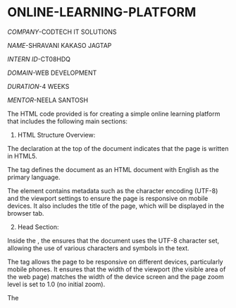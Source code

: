 # ONLINE-LEARNING-PLATFORM

*COMPANY*-CODTECH IT SOLUTIONS

*NAME*-SHRAVANI KAKASO JAGTAP

*INTERN ID*-CT08HDQ

*DOMAIN*-WEB DEVELOPMENT

*DURATION*-4 WEEKS

*MENTOR*-NEELA SANTOSH

The HTML code provided is for creating a simple online learning platform that includes the following main sections:

1. HTML Structure Overview:

The <!DOCTYPE html> declaration at the top of the document indicates that the page is written in HTML5.

The <html lang="en"> tag defines the document as an HTML document with English as the primary language.

The <head> element contains metadata such as the character encoding (UTF-8) and the viewport settings to ensure the page is responsive on mobile devices. It also includes the title of the page, which will be displayed in the browser tab.



2. Head Section:

Inside the <head>, the <meta charset="UTF-8"> ensures that the document uses the UTF-8 character set, allowing the use of various characters and symbols in the text.

The <meta name="viewport" content="width=device-width, initial-scale=1.0"> tag allows the page to be responsive on different devices, particularly mobile phones. It ensures that the width of the viewport (the visible area of the web page) matches the width of the device screen and the page zoom level is set to 1.0 (no initial zoom).

The <title> tag sets the text that will appear on the browser tab, which is "Online Learning Platform" in this case.



3. CSS Styling: The style section inside the <head> applies the layout and design of the web page. Here are the main styles used:

Body:

The body of the page uses the Arial, sans-serif font family for the text.

It also sets margin: 0; padding: 0; to remove default margins and padding applied by the browser.

The background color of the body is set to #f9f9f9, which is a light gray color, making the page look clean and simple.


Header:

The header has a background color of #4CAF50, which is a shade of green, with white text (color: white).

The padding of the header is 1rem to give space around the header text, and text-align: center; centers the text horizontally.


Container:

The .container class is applied to the main content area of the page. It adds 2rem of padding to the content, creating space between the content and the edges of the container.


Video Container:

The .video-container section is styled with a bottom margin of 2rem to create space between the video and other elements.

The video element inside the .video-container is styled to be responsive, with width: 100% (taking up the full width of the container) and max-width: 800px (so the video won’t exceed 800px in width).

The video also has rounded corners (border-radius: 10px) and a subtle shadow (box-shadow: 0 4px 8px rgba(0, 0, 0, 0.1);) to give it a polished look.

OUTPUT :-
![Image](https://github.com/user-attachments/assets/0fece616-a0b4-4c38-82c5-3ccf25296d7c)
![Image](https://github.com/user-attachments/assets/66ea0043-9d6b-453d-9781-e0a8128dc588)


